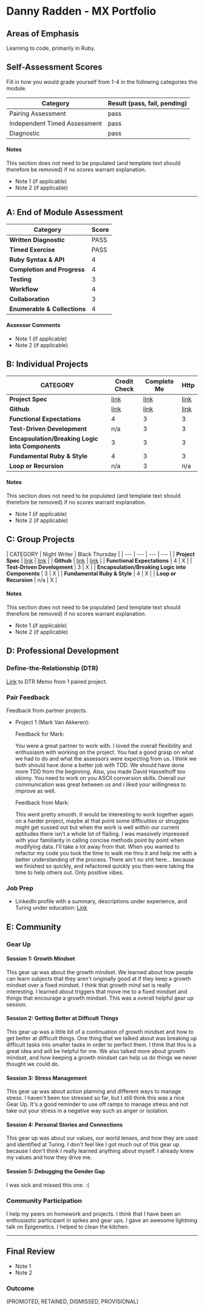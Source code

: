 # Danny Radden - MX Portfolio

## Areas of Emphasis

Learning to code, primarily in Ruby.

## Self-Assessment Scores

Fill in how you would grade yourself from 1-4 in the following categories this module.

| Category | Result (pass, fail, pending) |
| ----- | --- |
| Pairing Assessment | pass |
| Independent Timed Assessment | pass |
| Diagnostic | pass |

#### Notes

This section does not need to be populated (and template text should therefore be removed) if no scores warrant explanation.

*   Note 1 (if applicable)
*   Note 2 (if applicable)

------------------------------------------------

## A: End of Module Assessment

| Category | Score |
| ----- | --- |
| **Written Diagnostic** | PASS |
| **Timed Exercise** | PASS |
| **Ruby Syntax & API** | 4 |
| **Completion and Progress** | 4 |
| **Testing** | 3 |
| **Workflow** | 4 |
| **Collaboration** | 3 |
| **Enumerable & Collections** | 4 |

#### Assessor Comments

*   Note 1 (if applicable)
*   Note 2 (if applicable)


## B: Individual Projects

| CATEGORY | Credit Check | Complete Me | Http |
| --- | --- | --- | --- |
| **Project Spec** | [link](http://backend.turing.io/module1/projects/credit_check) | [link](http://backend.turing.io/module1/projects/complete_me) | [link](http://backend.turing.io/module1/projects/http_yeah_you_know_me) |
| **Github** | [link](https://github.com/dannyradden/credit_check) | [link](https://github.com/dannyradden/complete_me) | [link](https://github.com/dannyradden/http_yeah) |
| **Functional Expectations** | 4 | 3 | 3 |
| **Test-Driven Development** | n/a | 3 | 3 |
| **Encapsulation/Breaking Logic into Components** | 3 | 3 | 3 |
| **Fundamental Ruby & Style** | 4 | 3 | 3 |
| **Loop or Recursion** | n/a | 3 | n/a |

#### Notes

This section does not need to be populated (and template text should therefore be removed) if no scores warrant explanation.

*   Note 1 (if applicable)
*   Note 2 (if applicable)


## C: Group Projects

| CATEGORY | Night Writer | Black Thursday |
| --- | --- | --- | --- |
| **Project Spec** | [link](http://backend.turing.io/module1/projects/night_writer) | [link](http://backend.turing.io/module1/projects/black_thursday) |
| **Github** | [link](https://github.com/markyv18/night_writer) | [link](https://github.com/dannyradden/black_thursday) |
| **Functional Expectations** | 4 | X |
| **Test-Driven Development** | 3 | X |
| **Encapsulation/Breaking Logic into Components** | 3 | X |
| **Fundamental Ruby & Style** | 4 | X |
| **Loop or Recursion** | n/a | X |

#### Notes

This section does not need to be populated (and template text should therefore be removed) if no scores warrant explanation.

*   Note 1 (if applicable)
*   Note 2 (if applicable)


## D: Professional Development

### Define-the-Relationship (DTR)

[Link](https://gist.github.com/dannyradden/0220851e4f385c65bb71bd0611f767ac) to DTR Memo from 1 paired project.

### Pair Feedback

Feedback from partner projects.

*   Project 1 (Mark Van Akkeren):

      Feedback for Mark:

      You were a great partner to work with. I loved the overall flexibility and enthusiasm with working on the project. You had a good grasp on what we had to do and what the assessors were expecting from us. I think we both should have done a better job with TDD. We should have done more TDD from the beginning. Also, you made David Hasselhoff too skinny. You need to work on you ASCII conversion skills. Overall our communication was great between us and i liked your willingness to improve as well.

      Feedback from Mark:

      This went pretty smooth.  It would be interesting to work together again on a harder project, maybe at that point some difficulties or struggles might get sussed out but when the work is well within our current aptitudes there isn't a whole lot of flailing.  I was massively impressed with your familiarity in calling concise methods point by point when modifying data.  I'll take a lot away from that.  When you wanted to refactor my code you took the time to walk me thru it and help me with a better understanding of the process.  There ain't no shit here... because we finished so quickly, and refactored quickly you then were taking the time to help others out.  Only positive vibes.


### Job Prep

*   LinkedIn profile with a summary, descriptions under experience, and Turing under education: [Link](https://www.linkedin.com/in/danny-radden-62029915/)



## E: Community

### Gear Up

#### Session 1: Growth Mindset
This gear up was about the growth mindset. We learned about how people can learn subjects that they aren't originally good at if they keep a growth mindset over a fixed mindset. I think that growth mind set is really interesting. I learned about triggers that move me to a fixed mindset and things that encourage a growth mindset. This was a overall helpful gear up session.

#### Session 2: Getting Better at Difficult Things
This gear up was a little bit of a continuation of growth mindset and how to get better at difficult things. One thing that we talked about was breaking up difficult tasks into smaller tasks in order to perfect them. I think that this is a great idea and will be helpful for me. We also talked more about growth mindset, and how keeping a growth mindset can help us do things we never thought we could do.

#### Session 3: Stress Management
This gear up was about action planning and different ways to manage stress. I haven't been too stressed so far, but I still think this was a nice Gear Up. It's a good reminder to use off ramps to manage stress and not take out your stress in a negative way such as anger or isolation.

#### Session 4: Personal Stories and Connections
This gear up was about our values, our world lenses, and how they are used and identified at Turing. I don't feel like I got much out of this gear up because I don't think I really learned anything about myself. I already knew my values and how they drive me.

#### Session 5: Debugging the Gender Gap
I was sick and missed this one. :(

### Community Participation
I help my peers on homework and projects. I think that I have been an enthusiastic participant in spikes and gear ups. I gave an awesome lightning talk on Epigenetics. I helped to clean the kitchen.

-------------------------------------------------------------

## Final Review

*   Note 1
*   Note 2

### Outcome

(PROMOTED, RETAINED, DISMISSED, PROVISIONAL)
